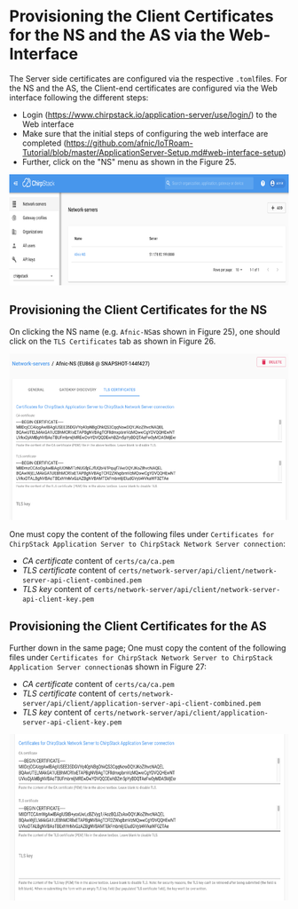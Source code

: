 # Provisioning the Client Certificates for the NS and the AS via the Web-Interface

The Server side certificates are configured via the respective `.toml`files. For the NS and the AS, the Client-end certificates are configured via the Web interface following the different steps:
   * Login (https://www.chirpstack.io/application-server/use/login/) to the Web interface
   * Make sure that the initial steps of configuring the web interface are completed (https://github.com/afnic/IoTRoam-Tutorial/blob/master/ApplicationServer-Setup.md#web-interface-setup)
   * Further, click on the "NS" menu as shown in the Figure 25.

<p align="center">
  <img width="760" height="200" src="https://github.com/afnic/IoTRoam-Tutorial/blob/master/Images/Fig25.png?raw=true">
</p>

## Provisioning the Client Certificates for the NS

On clicking the NS name (e.g. `Afnic-NS`as shown in Figure 25), one should click on the `TLS Certificates` tab  as shown in Figure 26.

<p align="center">
  <img width="700" height="300" src="https://github.com/afnic/IoTRoam-Tutorial/blob/master/Images/Fig26.png?raw=true">
</p>

One must copy the content of the following files under `Certificates for ChirpStack Application Server to ChirpStack Network Server connection`:

   * *CA certificate* content of `certs/ca/ca.pem`
   * *TLS certificate* content of `certs/network-server/api/client/network-server-api-client-combined.pem`
   * *TLS key* content of `certs/network-server/api/client/network-server-api-client-key.pem`


## Provisioning the Client Certificates for the AS

Further down in the same page; One must copy the content of the following files under `Certificates for ChirpStack Network Server to ChirpStack Application Server connection`as shown in Figure 27:

   * *CA certificate* content of `certs/ca/ca.pem`
   * *TLS certificate* content of `certs/network-server/api/client/application-server-api-client-combined.pem`
   * *TLS key* content of `certs/network-server/api/client/application-server-api-client-key.pem`



<p align="center">
  <img width="700" height="300" src="https://github.com/afnic/IoTRoam-Tutorial/blob/master/Images/Fig27.png?raw=true">
</p>

